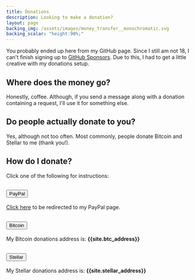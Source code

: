 ```yaml
---
title: Donations
description: Looking to make a donation?
layout: page
backing_img: /assets/images/money_transfer__monochromatic.svg
backing_scalar: "height:90%;"
---
```


You probably ended up here from my GitHub page. Since I still am not 18, I can't finish signing up to [GitHub Sponsors](). Due to this, I had to get a little creative with my donations setup.

## Where does the money go?

Honestly, coffee. Although, if you send a message along with a donation containing a request, I'll use it for something else.

## Do people actually donate to you?

Yes, although not too often. Most commonly, people donate Bitcoin and Stellar to me (thank you!).

## How do I donate?

Click one of the following for instructions:

<div class="accordion" id="accordionExample">
  <div class="card">
    <div class="card-header" id="headingOne">
      <h2 class="mb-0">
        <button class="btn btn-link" type="button" data-toggle="collapse" data-target="#collapseOne" aria-expanded="false" aria-controls="collapseOne">
          PayPal
        </button>
      </h2>
    </div>
    <div id="collapseOne" class="collapse" aria-labelledby="headingOne" data-parent="#accordionExample">
      <div class="card-body">
        <a href="https://paypal.me/{{site.paypal_username}}">Click here</a> to be redirected to my PayPal page.
      </div>
    </div>
  </div>
  <div class="card">
    <div class="card-header" id="headingTwo">
      <h2 class="mb-0">
        <button class="btn btn-link collapsed" type="button" data-toggle="collapse" data-target="#collapseTwo" aria-expanded="false" aria-controls="collapseTwo">
            Bitcoin
        </button>
      </h2>
    </div>
    <div id="collapseTwo" class="collapse" aria-labelledby="headingTwo" data-parent="#accordionExample">
    <div class="card-body">
      <p>My Bitcoin donations address is: <strong>{{site.btc_address}}</strong></p><div class="card-body">
        <div id="btcqr"></div>
      </div>
    </div>
  </div>
  <div class="card">
    <div class="card-header" id="headingThree">
      <h2 class="mb-0">
        <button class="btn btn-link collapsed" type="button" data-toggle="collapse" data-target="#collapseThree" aria-expanded="false" aria-controls="collapseThree">
          Stellar
        </button>
      </h2>
    </div>
    <div id="collapseThree" class="collapse" aria-labelledby="headingThree" data-parent="#accordionExample">
      <div class="card-body">
        <p>My Stellar donations address is: <strong>{{site.stellar_address}}</strong></p><div class="card-body">
        <div id="stlrqr"></div>
      </div>
    </div>
  </div>
</div>